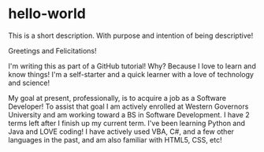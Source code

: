 # hello-world
This is a short description. With purpose and intention of being descriptive!

Greetings and Felicitations!

I'm writing this as part of a GitHub tutorial! Why? Because I love to learn and know things! I'm a self-starter and a quick learner with a love of technology and science! 

My goal at present, professionally, is to acquire a job as a Software Developer! To assist that goal I am actively enrolled at Western Governors University and am working toward a BS in Software Development. I have 2 terms left after I finish up my current term. I've been learning Python and Java and LOVE coding! I have actively used VBA, C#, and a few other languages in the past, and am also familiar with HTML5, CSS, etc!

